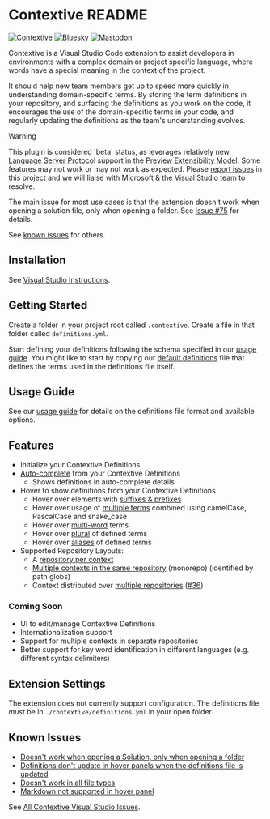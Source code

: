 # Contextive README

[![Contextive](https://github.com/dev-cycles/contextive/actions/workflows/contextive.yml/badge.svg)](https://github.com/dev-cycles/contextive/actions/workflows/contextive.yml) [![Bluesky](https://img.shields.io/badge/Bluesky-0285FF?logo=bluesky&logoColor=fff)](https://bsky.app/profile/contextive.tech) [![Mastodon](https://img.shields.io/mastodon/follow/111227986489537355?domain=https%3A%2F%2Ftechhub.social%2F
)](https://techhub.social/@contextive)

Contextive is a Visual Studio Code extension to assist developers in environments with a complex domain or project specific language, where words have a special meaning in the context of the project.

It should help new team members get up to speed more quickly in understanding domain-specific terms. By storing the term definitions in your repository, and surfacing the definitions as you work on the code, it encourages the use of the domain-specific terms in your code, and regularly updating the definitions as the team's understanding evolves.

> [!WARNING]  
> This plugin is considered 'beta' status, as leverages relatively new [Language Server Protocol](https://learn.microsoft.com/en-us/visualstudio/extensibility/visualstudio.extensibility/language-server-provider/language-server-provider?view=vs-2022) support in the [Preview Extensibility Model](https://learn.microsoft.com/en-us/visualstudio/extensibility/visualstudio.extensibility/?view=vs-2022). Some features may not work or may not work as expected. Please [report issues](https://github.com/dev-cycles/contextive/issues/new?assignees=&labels=&projects=&template=bug_report.md&title=) in this project and we will liaise with Microsoft & the Visual Studio team to resolve.
> 
> The main issue for most use cases is that the extension doesn't work when opening a solution file, only when opening a folder.  See [Issue #75](https://github.com/dev-cycles/contextive/issues/75) for details.
>
> See [known issues](https://github.com/dev-cycles/contextive/blob/v1.14.0/src/visualstudio/contextive/contextive/README.md#known-issues) for others.

## Installation

See [Visual Studio Instructions](https://docs.contextive.tech/ide/v/1.14.0/guides/installation/#visual-studio-2022).

## Getting Started

Create a folder in your project root called `.contextive`.  Create a file in that folder called `definitions.yml`.

Start defining your definitions following the schema specified in our [usage guide](https://docs.contextive.tech/ide/v/1.14.0/guides/usage/). You might like to start by copying our [default definitions](https://github.com/dev-cycles/contextive/blob/v1.14.0/src/language-server/Contextive.LanguageServer.Tests/DefinitionsInitializationTests.Default%20Definitions.verified.txt) file that defines the terms used in the definitions file itself.

## Usage Guide

See our [usage guide](https://docs.contextive.tech/ide/v/1.14.0/guides/usage/) for details on the definitions file format and available options. 

## Features

* Initialize your Contextive Definitions
* [Auto-complete](https://docs.contextive.tech/ide/v/1.14.0/guides/usage/#smart-auto-complete) from your Contextive Definitions
  * Shows definitions in auto-complete details
* Hover to show definitions from your Contextive Definitions
  * Hover over elements with [suffixes & prefixes](https://docs.contextive.tech/ide/v/1.14.0/guides/usage/#suffixes-and-prefixes)
  * Hover over usage of [multiple terms](https://docs.contextive.tech/ide/v/1.14.0/guides/usage/#combining-two-or-more-terms) combined using camelCase, PascalCase and snake_case
  * Hover over [multi-word](https://docs.contextive.tech/ide/v/1.14.0/guides/usage/#multi-word-terms) terms
  * Hover over [plural](https://docs.contextive.tech/ide/v/1.14.0/guides/usage/#plural-words) of defined terms
  * Hover over [aliases](https://docs.contextive.tech/ide/v/1.14.0/guides/usage/#term-aliases) of defined terms
* Supported Repository Layouts:
  * A [repository per context](https://docs.contextive.tech/ide/v/1.14.0/guides/usage/#multiple-bounded-contexts-repository-per-context)
  * [Multiple contexts in the same repository](https://docs.contextive.tech/ide/v/1.14.0/guides/usage/#multiple-bounded-contexts-single-repository-single-root-monorepo) (monorepo) (identified by path globs)
  * Context distributed over [multiple repositories](https://docs.contextive.tech/ide/v/1.14.0/guides/usage/#single-bounded-context-multiple-repositories) ([#36](https://github.com/dev-cycles/contextive/issues/36))

### Coming Soon

* UI to edit/manage Contextive Definitions
* Internationalization support
* Support for multiple contexts in separate repositories
* Better support for key word identification in different languages (e.g. different syntax delimiters)

## Extension Settings

The extension does not currently support configuration.  The definitions file _must_ be in `./contextive/definitions.yml` in your open folder.

## Known Issues

* [Doesn't work when opening a Solution, only when opening a folder](https://github.com/dev-cycles/contextive/issues/75)
* [Definitions don't update in hover panels when the definitions file is updated](https://github.com/dev-cycles/contextive/issues/79)
* [Doesn't work in all file types](https://github.com/dev-cycles/contextive/issues/78)
* [Markdown not supported in hover panel](https://github.com/dev-cycles/contextive/issues/76)

See [All Contextive Visual Studio Issues](https://github.com/dev-cycles/contextive/issues?q=is%3Aissue+is%3Aopen+label%3AVisualStudio).